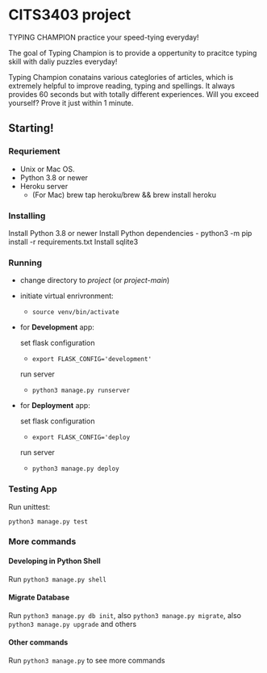 # CITS3403 project

TYPING CHAMPION practice your speed-tying everyday!

The goal of Typing Champion is to provide a oppertunity to pracitce typing skill with daliy puzzles everyday! 

Typing Champion conatains various categlories of articles, which is extremely helpful to improve reading, typing and spellings. It always provides 60 seconds but with totally different experiences. Will you exceed yourself? Prove it just within 1 minute.

## Starting!

### Requriement
- Unix or Mac OS.
- Python 3.8 or newer
- Heroku server
    - (For Mac) brew tap heroku/brew && brew install heroku

### Installing
Install Python 3.8 or newer
Install Python dependencies
    - python3 -m pip install -r requirements.txt
Install sqlite3

### Running

- change directory to *project* (or *project-main*)

- initiate virtual enrivronment:
    - `source venv/bin/activate`

- for **Development** app:

    set flask configuration
    - `export FLASK_CONFIG='development'`

    run server
    - `python3 manage.py runserver`

- for **Deployment** app:

    set flask configuration
    - `export FLASK_CONFIG='deploy`

    run server
    - `python3 manage.py deploy`

### Testing App

Run unittest:
```
python3 manage.py test
```

### More commands

#### Developing in Python Shell

Run `python3 manage.py shell`

#### Migrate Database

Run `python3 manage.py db init`, also `python3 manage.py migrate`, also `python3 manage.py upgrade` and others

#### Other commands
Run `python3 manage.py` to see more commands
